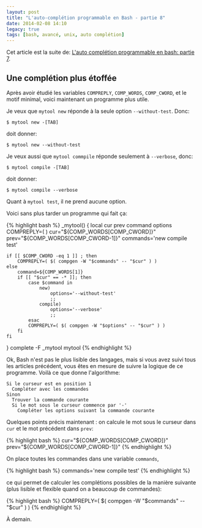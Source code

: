 ```yaml
---
layout: post
title: "L'auto-complétion programmable en Bash - partie 8"
date: 2014-02-08 14:10
legacy: true
tags: [bash, avancé, unix, auto complétion]
---
```




Cet article est la suite de:
[L'auto complétion programmable en bash: partie 7](/blog/2014/02/02/lauto-completion-programmable-en-bash-partie-7/).

Une complétion plus étoffée
-------------------------------------------

Après avoir étudié les variables `COMPREPLY`, `COMP_WORDS`, `COMP_CWORD`,
et le motif minimal, voici maintenant un programme plus utile.

<!-- more -->

Je veux que `mytool new` réponde à la seule option `--without-test`.
Donc:

    $ mytool new -[TAB]

doit donner:

    $ mytool new --without-test

Je veux aussi que `mytool commpile` réponde seulement à `--verbose`, donc:

    $ mytool compile -[TAB]

doit donner:

    $ mytool compile --verbose

Quant à `mytool test`, il ne prend aucune option.

Voici sans plus tarder un programme qui fait ça:

{% highlight bash %}
_mytool()
{
    local cur prev command options
    COMPREPLY=( )
    cur="${COMP_WORDS[COMP_CWORD]}"
    prev="${COMP_WORDS[COMP_CWORD-1]}"
    commands='new compile test'

    if [[ $COMP_CWORD -eq 1 ]] ; then
        COMPREPLY=( $( compgen -W "$commands" -- "$cur" ) )
    else
        command=${COMP_WORDS[1]}
        if [[ "$cur" == -* ]]; then
            case $command in
                new)
                    options='--without-test'
                    ;;
                compile)
                    options='--verbose'
                    ;;
            esac
            COMPREPLY=( $( compgen -W "$options" -- "$cur" ) )
        fi
    fi
}
complete -F _mytool mytool
{% endhighlight %}

Ok, Bash n'est pas le plus lisible des langages, mais si vous avez suivi
tous les articles précédent, vous êtes en mesure de suivre la logique
de ce programme. Voilà ce que donne l'algorithme:

    Si le curseur est en position 1
      Compléter avec les commandes
    Sinon
      Trouver la commande courante
      Si le mot sous le curseur commence par '-'
        Compléter les options suivant la commande courante

Quelques points précis maintenant : on calcule le mot sous le curseur
dans `cur` et le mot précédent dans `prev`:

{% highlight bash %}
    cur="${COMP_WORDS[COMP_CWORD]}"
    prev="${COMP_WORDS[COMP_CWORD-1]}"
{% endhighlight %}

On place toutes les commandes dans une variable `commands`,

{% highlight bash %}
    commands='new compile test'
{% endhighlight %}

ce qui permet de calculer les complétions possibles de la manière
suivante (plus lisible et flexible quand on a beaucoup de commandes):

{% highlight bash %}
        COMPREPLY=( $( compgen -W "$commands" -- "$cur" ) )
{% endhighlight %}



À demain.



